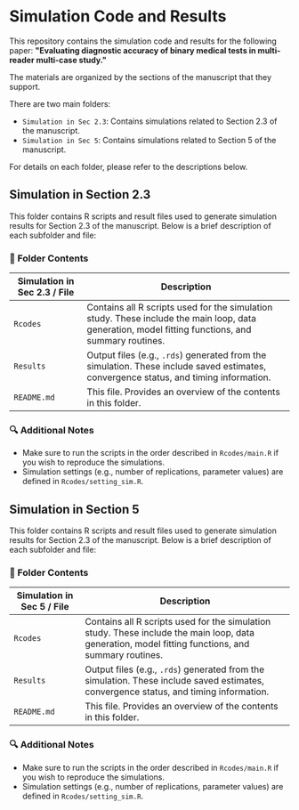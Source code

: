 # Simulation Code and Results

This repository contains the simulation code and results for the following paper:
**"Evaluating diagnostic accuracy of binary medical tests in multi-reader multi-case study."**

The materials are organized by the sections of the manuscript that they support.

There are two main folders:
- `Simulation in Sec 2.3`: Contains simulations related to Section 2.3 of the manuscript.
- `Simulation in Sec 5`: Contains simulations related to Section 5 of the manuscript.

For details on each folder, please refer to the descriptions below.

## Simulation in Section 2.3

This folder contains R scripts and result files used to generate simulation results for Section 2.3 of the manuscript. Below is a brief description of each subfolder and file:

### 📁 Folder Contents

| Simulation in Sec 2.3 / File | Description |
|---------------|-------------|
| `Rcodes`      | Contains all R scripts used for the simulation study. These include the main loop, data generation, model fitting functions, and summary routines. |
| `Results`     | Output files (e.g., `.rds`) generated from the simulation. These include saved estimates, convergence status, and timing information. |
| `README.md`   | This file. Provides an overview of the contents in this folder. |

### 🔍 Additional Notes

- Make sure to run the scripts in the order described in `Rcodes/main.R` if you wish to reproduce the simulations.
- Simulation settings (e.g., number of replications, parameter values) are defined in `Rcodes/setting_sim.R`.




## Simulation in Section 5

This folder contains R scripts and result files used to generate simulation results for Section 2.3 of the manuscript. Below is a brief description of each subfolder and file:

### 📁 Folder Contents

| Simulation in Sec 5 / File | Description |
|---------------|-------------|
| `Rcodes`      | Contains all R scripts used for the simulation study. These include the main loop, data generation, model fitting functions, and summary routines. |
| `Results`     | Output files (e.g., `.rds`) generated from the simulation. These include saved estimates, convergence status, and timing information. |
| `README.md`   | This file. Provides an overview of the contents in this folder. |

### 🔍 Additional Notes

- Make sure to run the scripts in the order described in `Rcodes/main.R` if you wish to reproduce the simulations.
- Simulation settings (e.g., number of replications, parameter values) are defined in `Rcodes/setting_sim.R`.

